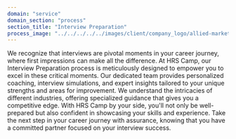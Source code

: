 ```yaml
---
domain: "service"
domain_section: "process"
section_title: "Interview Preparation"
process_image: "../../../../../images/client/company_logo/allied-marketing.png"
---
```


We recognize that interviews are pivotal moments in your career journey, where first impressions can make all the difference. At HRS Camp, our Interview Preparation process is meticulously designed to empower you to excel in these critical moments. Our dedicated team provides personalized coaching, interview simulations, and expert insights tailored to your unique strengths and areas for improvement. We understand the intricacies of different industries, offering specialized guidance that gives you a competitive edge. With HRS Camp by your side, you'll not only be well-prepared but also confident in showcasing your skills and experience. Take the next step in your career journey with assurance, knowing that you have a committed partner focused on your interview success.
